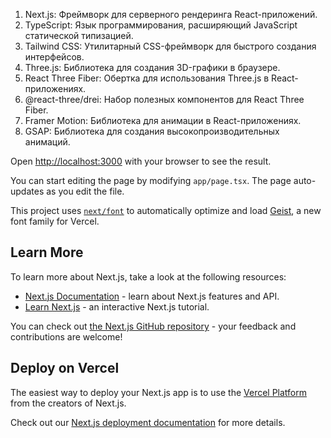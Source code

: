 1. Next.js: Фреймворк для серверного рендеринга React-приложений.
2. TypeScript: Язык программирования, расширяющий JavaScript статической типизацией.
3. Tailwind CSS: Утилитарный CSS-фреймворк для быстрого создания интерфейсов.
4. Three.js: Библиотека для создания 3D-графики в браузере.
5. React Three Fiber: Обертка для использования Three.js в React-приложениях.
6. @react-three/drei: Набор полезных компонентов для React Three Fiber.
7. Framer Motion: Библиотека для анимации в React-приложениях.
8. GSAP: Библиотека для создания высокопроизводительных анимаций.

Open [http://localhost:3000](http://localhost:3000) with your browser to see the result.

You can start editing the page by modifying `app/page.tsx`. The page auto-updates as you edit the file.

This project uses [`next/font`](https://nextjs.org/docs/app/building-your-application/optimizing/fonts) to automatically optimize and load [Geist](https://vercel.com/font), a new font family for Vercel.

## Learn More

To learn more about Next.js, take a look at the following resources:

- [Next.js Documentation](https://nextjs.org/docs) - learn about Next.js features and API.
- [Learn Next.js](https://nextjs.org/learn) - an interactive Next.js tutorial.

You can check out [the Next.js GitHub repository](https://github.com/vercel/next.js) - your feedback and contributions are welcome!

## Deploy on Vercel

The easiest way to deploy your Next.js app is to use the [Vercel Platform](https://vercel.com/new?utm_medium=default-template&filter=next.js&utm_source=create-next-app&utm_campaign=create-next-app-readme) from the creators of Next.js.

Check out our [Next.js deployment documentation](https://nextjs.org/docs/app/building-your-application/deploying) for more details.
